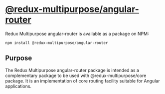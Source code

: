 # [@redux-multipurpose/angular-router](https://github.com/KitCarson88/redux-multipurpose-toolkit/tree/master/projects/redux-multipurpose/angular-router)

Redux Multipurpose angular-router is available as a package on NPM:

    npm install @redux-multipurpose/angular-router
    
## Purpose

The Redux Multipurpose angular-router package is intended as a complementary package to be used with @redux-multipurpose/core package.
It is an implementation of core routing facility suitable for Angular applications.
